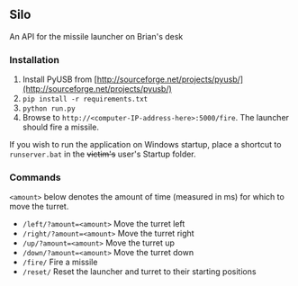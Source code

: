 ## Silo
An API for the missile launcher on Brian's desk

### Installation
1. Install PyUSB from [http://sourceforge.net/projects/pyusb/](http://sourceforge.net/projects/pyusb/)
2. `pip install -r requirements.txt`
3. `python run.py`
4. Browse to `http://<computer-IP-address-here>:5000/fire`. The launcher should fire a missile.

If you wish to run the application on Windows startup, place a shortcut to `runserver.bat` in the ~~victim's~~ user's Startup folder.

### Commands
`<amount>` below denotes the amount of time (measured in ms) for which to move the turret.
* `/left/?amount=<amount>` Move the turret left
* `/right/?amount=<amount>` Move the turret right
* `/up/?amount=<amount>` Move the turret up
* `/down/?amount=<amount>` Move the turret down
* `/fire/` Fire a missile
* `/reset/` Reset the launcher and turret to their starting positions